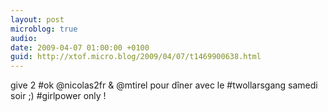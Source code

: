 ```yaml
---
layout: post
microblog: true
audio: 
date: 2009-04-07 01:00:00 +0100
guid: http://xtof.micro.blog/2009/04/07/t1469900638.html
---
```

give 2 #ok @nicolas2fr &amp; @mtirel pour dîner avec le #twollarsgang samedi soir ;) #girlpower only !
